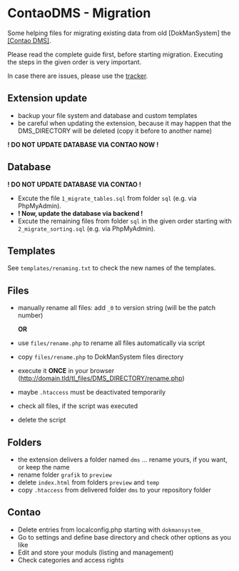 ContaoDMS - Migration
=====================

Some helping files for migrating existing data from old [DokManSystem] the [[Contao DMS]](https://github.com/ContaoDMS/dms).

Please read the complete guide first, before starting migration. Executing the steps in the given order is very important.

In case there are issues, please use the [tracker](https://github.com/ContaoDMS/migration/issues).


Extension update
----------------

- backup your file system and database and custom templates
- be careful when updating the extension, because it may happen that the DMS_DIRECTORY will be deleted (copy it before to another name)

**! DO NOT UPDATE DATABASE VIA CONTAO NOW !**

Database
--------

**! DO NOT UPDATE DATABASE VIA CONTAO !**
- Excute the file `1_migrate_tables.sql` from folder `sql` (e.g. via PhpMyAdmin).
- **! Now, update the database via backend !**
- Excute the remaining files from folder `sql` in the given order starting with `2_migrate_sorting.sql` (e.g. via PhpMyAdmin).

Templates
---------

See `templates/renaming.txt` to check the new names of the templates.

Files
-----

- manually rename all files: add `_0` to version string (will be the patch number)

	**OR**

- use `files/rename.php` to rename all files automatically via script
 - copy `files/rename.php` to DokManSystem files directory
 - execute it **ONCE** in your browser (http://domain.tld/tl_files/DMS_DIRECTORY/rename.php)
 - maybe `.htaccess` must be deactivated temporarily
 - check all files, if the script was executed
 - delete the script
 
Folders
-------

- the extension delivers a folder named `dms` ... rename yours, if you want, or keep the name
- rename folder `grafik` to `preview`
- delete `index.html` from folders `preview` and `temp`
- copy `.htaccess` from delivered folder `dms` to your repository folder

Contao
------

- Delete entries from localconfig.php starting with `dokmansystem_`
- Go to settings and define base directory and check other options as you like
- Edit and store your moduls (listing and management)
- Check categories and access rights
